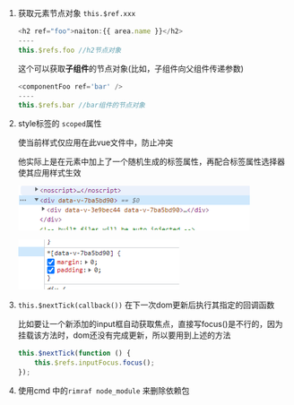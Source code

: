 1. 获取元素节点对象 `this.$ref.xxx`

   ```js
   <h2 ref="foo">naiton:{{ area.name }}</h2>
   ----
   this.$refs.foo //h2节点对象
   ```

   这个可以获取**子组件**的节点对象(比如，子组件向父组件传递参数)

   ```js
   <componentFoo ref='bar' />
   ----
   this.$refs.bar //bar组件的节点对象
   ```

2. style标签的 `scoped`属性 

   使当前样式仅应用在此vue文件中，防止冲突

   他实际上是在元素中加上了一个随机生成的标签属性，再配合标签属性选择器使其应用样式生效

   ![1650554325325](tiny.assets/1650554325325.png)

   ![1650554682155](tiny.assets/1650554682155.png)

3. `this.$nextTick(callback())` 在下一次dom更新后执行其指定的回调函数

   比如要让一个新添加的input框自动获取焦点，直接写focus()是不行的，因为挂载该方法时，dom还没有完成更新，所以要用到上述的方法

   ```js
   this.$nextTick(function () {
       this.$refs.inputFocus.focus();
   });
   ```

4. 使用cmd 中的`rimraf node_module` 来删除依赖包

